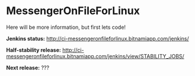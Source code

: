 # MessengerOnFileForLinux
Here will be more information, but first lets code!

<b>Jenkins status:</b>
http://ci-messengeronfileforlinux.bitnamiapp.com/jenkins/

<b>Half-stability release:</b>
http://ci-messengeronfileforlinux.bitnamiapp.com/jenkins/view/STABILITY_JOBS/

<b>Next release:</b>
???
